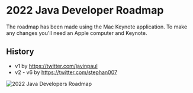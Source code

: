# 2022 Java Developer Roadmap
The roadmap has been made using the Mac Keynote application. To make any changes you'll need an Apple computer and Keynote.

## History

* v1 by https://twitter.com/javinpaul
* v2 - v6 by https://twitter.com/stephan007

![2022 Java Developers Roadmap](https://github.com/devoxx/JavaRoadmap2022/blob/main/JavaRoadmapV7.jpg)
